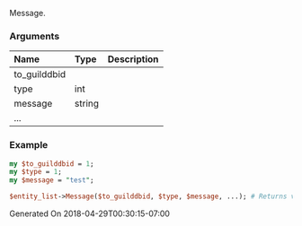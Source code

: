 Message.
### Arguments
**Name**|**Type**|**Description**
:---|:---|:---
to_guilddbid||
type|int|
message|string|
...||

### Example

```perl
my $to_guilddbid = 1;
my $type = 1;
my $message = "test";

$entity_list->Message($to_guilddbid, $type, $message, ...); # Returns void
```


Generated On 2018-04-29T00:30:15-07:00
